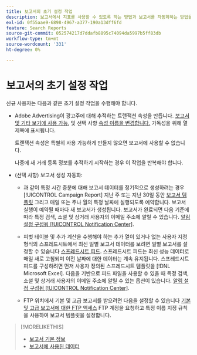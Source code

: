 ```yaml
---
title: 보고서의 초기 설정 작업
description: 보고서에서 지표를 사용할 수 있도록 하는 방법과 보고서를 자동화하는 방법을 알아봅니다.
exl-id: 0f55aae9-6898-4967-a377-190a13dff6fd
feature: Search Reports
source-git-commit: 052574217d7ddafb8895c74094da5997b5ff83db
workflow-type: tm+mt
source-wordcount: '331'
ht-degree: 0%

---
```


# 보고서의 초기 설정 작업

신규 사용자는 다음과 같은 초기 설정 작업을 수행해야 합니다.

* Adobe Advertising이 광고주에 대해 추적하는 트랜잭션 속성을 만듭니다. [보고서 및 기타 보기에 사용 가능](/help/search-social-commerce/admin/transaction-properties/transaction-property-edit-available.md), 및 선택 사항 [속성 이름을 변경합니다.](/help/search-social-commerce/admin/transaction-properties/transaction-property-edit-display-name.md) 가독성을 위해 열 제목에 표시됩니다.

  트랜잭션 속성은 특별히 사용 가능하게 만들지 않으면 보고서에 사용할 수 없습니다.

  나중에 새 거래 등록 정보를 추적하기 시작하는 경우 이 작업을 반복해야 합니다.

* (선택 사항) 보고서 생성 자동화:

   * 과 같이 특정 시간 증분에 대해 보고서 데이터를 정기적으로 생성하려는 경우 [!UICONTROL Campaign Report] 지난 주 또는 지난 30일 동안 [보고서 템플릿](/help/search-social-commerce/reports/automation/templates/template-about.md) 그리고 매일 또는 주나 월의 특정 날짜에 실행되도록 예약합니다. 보고서 실행이 예약될 때마다 새 보고서가 생성됩니다. 보고서가 완료되면 다음 기준에 따라 특정 검색, 소셜 및 상거래 사용자의 이메일 주소에 알릴 수 있습니다. [알림 설정 구성됨 [!UICONTROL Notification Center]](/help/search-social-commerce/notifications/notification-about.md).

   * 피벗 테이블 및 추가 계산을 수행해야 하는 추가 열이 있거나 없는 사용자 지정 형식의 스프레드시트에서 최신 일별 보고서 데이터를 보려면 일별 보고서를 설정할 수 있습니다 [스프레드시트 피드](/help/search-social-commerce/reports/automation/spreadsheet-feeds/spreadsheet-feed-about.md). 스프레드시트 피드는 최신 성능 데이터로 매일 새로 고침되며 이전 날짜에 대한 데이터는 계속 유지됩니다. 스프레드시트 피드를 구성하려면 먼저 사용자 정의된 스프레드시트 템플릿을 [!DNL Microsoft Excel]. 다음을 기반으로 피드 파일을 사용할 수 있을 때 특정 검색, 소셜 및 상거래 사용자의 이메일 주소에 알릴 수 있는 옵션이 있습니다. [알림 설정 구성됨 [!UICONTROL Notification Center]](/help/search-social-commerce/notifications/notification-about.md).

   * FTP 위치에서 기본 및 고급 보고서를 받으려면 다음을 설정할 수 있습니다 [기본 및 고급 보고서에 대한 FTP 액세스](/help/search-social-commerce/reports/automation/ftp-reports.md) FTP 계정을 요청하고 특정 이름 지정 규칙을 사용하여 보고서 템플릿을 설정합니다.

>[!MORELIKETHIS]
>
>* [보고서 기본 정보](report-about.md)
>* [보고서에 사용된 데이터](data-used-for-reports.md)
